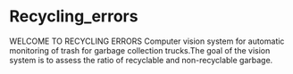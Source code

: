 # Recycling_errors
WELCOME TO RECYCLING ERRORS  Computer vision system for automatic monitoring of trash for garbage collection trucks.The goal of the vision system is to assess the ratio of recyclable and non-recyclable garbage.
